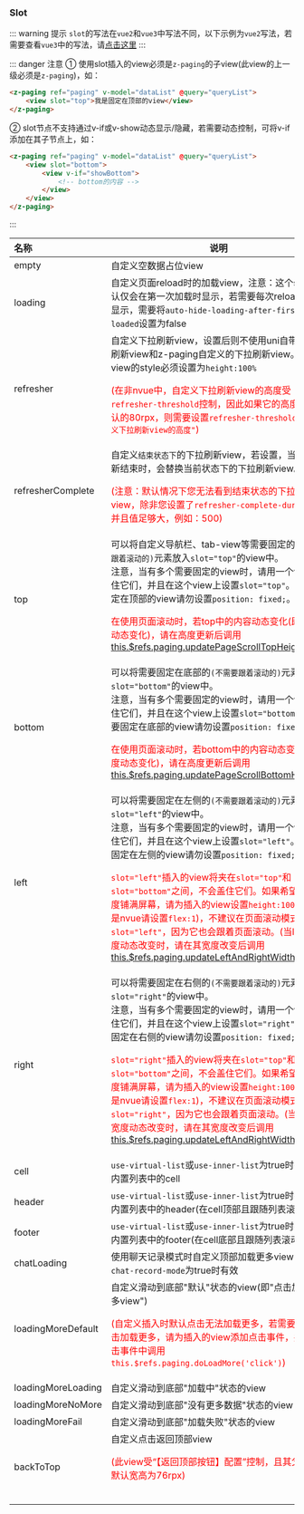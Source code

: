 ### Slot

::: warning 提示
`slot`的写法在`vue2`和`vue3`中写法不同，以下示例为`vue2`写法，若需要查看`vue3`中的写法，请[点击这里](../../start/migration-to-vue3.html)
:::

::: danger 注意
① 使用slot插入的view必须是`z-paging`的子view(此view的上一级必须是`z-paging`)，如：

```html
<z-paging ref="paging" v-model="dataList" @query="queryList">
	<view slot="top">我是固定在顶部的view</view>
</z-paging>
```

② slot节点不支持通过v-if或v-show动态显示/隐藏，若需要动态控制，可将v-if添加在其子节点上，如：

```html
<z-paging ref="paging" v-model="dataList" @query="queryList">
	<view slot="bottom">
		<view v-if="showBottom">
			<!-- bottom的内容 -->
		</view>
	</view>
</z-paging>
```

:::

| 名称                                    | 说明                                                         |
| :-------------------------------------- | ------------------------------------------------------------ |
| empty                                   | 自定义空数据占位view                                         |
| loading                                 | 自定义页面reload时的加载view，注意：这个slot默认仅会在第一次加载时显示，若需要每次reload时都显示，需要将`auto-hide-loading-after-first-loaded`设置为false |
| refresher                               | 自定义下拉刷新view，设置后则不使用uni自带的下拉刷新view和z-paging自定义的下拉刷新view。此view的style必须设置为`height:100%`<p style="color:red;">(在非nvue中，自定义下拉刷新view的高度受`refresher-threshold`控制，因此如果它的高度不为默认的80rpx，则需要设置`refresher-threshold="自定义下拉刷新view的高度"`)</p> |
| refresherComplete <Badge text="2.1.1"/> | 自定义`结束状态下`的下拉刷新view，若设置，当下拉刷新结束时，会替换当前状态下的下拉刷新view。<p style="color:red;">(注意：默认情况下您无法看到结束状态的下拉刷新view，除非您设置了`refresher-complete-duration`并且值足够大，例如：500)</p> |
| top <Badge text="1.5.5"/>               | 可以将自定义导航栏、tab-view等需要固定的`(不需要跟着滚动的)`元素放入`slot="top"`的view中。<br/>注意，当有多个需要固定的view时，请用一个view包住它们，并且在这个view上设置`slot="top"`。需要固定在顶部的view请勿设置`position: fixed;`。<p style="color:red;">在使用页面滚动时，若top中的内容动态变化(即高度动态变化)，请在高度更新后调用[this.$refs.paging.updatePageScrollTopHeight()](../methods/main.html)</p> |
| bottom <Badge text="1.6.2"/>            | 可以将需要固定在底部的`(不需要跟着滚动的)`元素放入`slot="bottom"`的view中。<br>注意，当有多个需要固定的view时，请用一个view包住它们，并且在这个view上设置`slot="bottom"`。需要固定在底部的view请勿设置`position: fixed;`。<p style="color:red;">在使用页面滚动时，若bottom中的内容动态变化(即高度动态变化)，请在高度更新后调用[this.$refs.paging.updatePageScrollBottomHeight()](../methods/main.html)</p> |
| left <Badge text="2.2.3"/>              | 可以将需要固定在左侧的`(不需要跟着滚动的)`元素放入`slot="left"`的view中。<br>注意，当有多个需要固定的view时，请用一个view包住它们，并且在这个view上设置`slot="left"`。需要固定在左侧的view请勿设置`position: fixed;`。<p style="color:red;">`slot="left"`插入的view将夹在`slot="top"`和`slot="bottom"`之间，不会盖住它们。如果希望它的高度铺满屏幕，请为插入的view设置`height:100%`(如果是nvue请设置`flex:1`)，不建议在页面滚动模式下使用`slot="left"`，因为它也会跟着页面滚动。(当left的宽度动态改变时，请在其宽度改变后调用[this.$refs.paging.updateLeftAndRightWidth()](../methods/main.html))</p> |
| right <Badge text="2.2.3"/>             | 可以将需要固定在右侧的`(不需要跟着滚动的)`元素放入`slot="right"`的view中。<br>注意，当有多个需要固定的view时，请用一个view包住它们，并且在这个view上设置`slot="right"`。需要固定在右侧的view请勿设置`position: fixed;`。<p style="color:red;">`slot="right"`插入的view将夹在`slot="top"`和`slot="bottom"`之间，不会盖住它们。如果希望它的高度铺满屏幕，请为插入的view设置`height:100%`(如果是nvue请设置`flex:1`)，不建议在页面滚动模式下使用`slot="right"`，因为它也会跟着页面滚动。(当right的宽度动态改变时，请在其宽度改变后调用[this.$refs.paging.updateLeftAndRightWidth()](../methods/main.html))</p> |
| cell <Badge text="2.2.5"/>              | `use-virtual-list`或`use-inner-list`为true时有效<br>内置列表中的cell |
| header <Badge text="2.2.5"/>            | `use-virtual-list`或`use-inner-list`为true时有效<br/>内置列表中的header(在cell顶部且跟随列表滚动) |
| footer <Badge text="2.2.5"/>            | `use-virtual-list`或`use-inner-list`为true时有效<br/>内置列表中的footer(在cell底部且跟随列表滚动) |
| chatLoading                             | 使用聊天记录模式时自定义顶部加载更多view，`use-chat-record-mode`为true时有效 |
| loadingMoreDefault                      | 自定义滑动到底部"默认"状态的view(即"点击加载更多view")<p style="color:red;">(自定义插入时默认点击无法加载更多，若需要实现点击加载更多，请为插入的view添加点击事件，并在点击事件中调用`this.$refs.paging.doLoadMore('click')`)</p> |
| loadingMoreLoading                      | 自定义滑动到底部"加载中"状态的view                           |
| loadingMoreNoMore                       | 自定义滑动到底部"没有更多数据"状态的view                     |
| loadingMoreFail                         | 自定义滑动到底部"加载失败"状态的view                         |
| backToTop <Badge text="1.9.4"/>         | 自定义点击返回顶部view<p style="color:red;">(此view受“【返回顶部按钮】配置”控制，且其父view默认宽高为76rpx)</p><br/> |